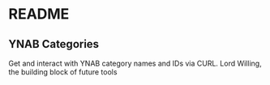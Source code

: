 # README
## YNAB Categories
Get and interact with YNAB category names and IDs via CURL.
Lord Willing, the building block of future tools
